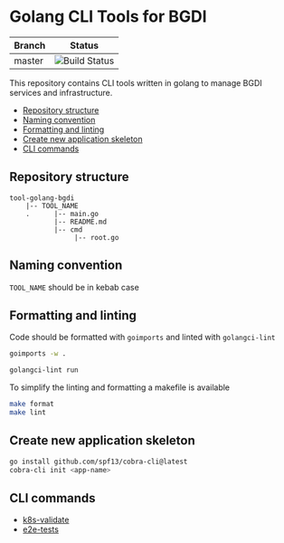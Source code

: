 # Golang CLI Tools for BGDI

| Branch | Status |
|--------|-----------|
| master | ![Build Status](https://codebuild.eu-central-1.amazonaws.com/badges?uuid=eyJlbmNyeXB0ZWREYXRhIjoiSklmL2ZFYzE2QXRVZzloVFo4dFYrdHh3a2pzZXZOYnYxSXpVVzRRbUlzUDJ6OEpSMWREaHo5d01hYUFpdjR3V05ORkljcG96aUlJTG8wOWZoMituTzlNPSIsIml2UGFyYW1ldGVyU3BlYyI6InBTdWJDZjh1bXNaR1pZSGwiLCJtYXRlcmlhbFNldFNlcmlhbCI6MX0%3D&branch=master) |

This repository contains CLI tools written in golang to manage BGDI services and infrastructure.

- [Repository structure](#repository-structure)
- [Naming convention](#naming-convention)
- [Formatting and linting](#formatting-and-linting)
- [Create new application skeleton](#create-new-application-skeleton)
- [CLI commands](#cli-commands)

## Repository structure

```text
tool-golang-bgdi
    |-- TOOL_NAME
    .      |-- main.go
           |-- README.md
           |-- cmd
                |-- root.go
```

## Naming convention

`TOOL_NAME` should be in kebab case

## Formatting and linting

Code should be formatted with `goimports` and linted with `golangci-lint`

```bash
goimports -w .
```

```bash
golangci-lint run
```

To simplify the linting and formatting a makefile is available

```bash
make format
make lint
```

## Create new application skeleton

```bash
go install github.com/spf13/cobra-cli@latest
cobra-cli init <app-name>
```

## CLI commands

- [k8s-validate](./k8s-validate/README.md)
- [e2e-tests](./e2e-tests/README.md)
